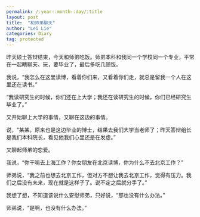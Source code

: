 ```yaml
---
permalink: /:year-:month-:day/:title
layout: post
title:  "和师弟聊天"
author: "Lei Lie"
categories: Diary
tag: protected
---
```


昨天硕士答辩结束，今天和师弟吃饭。师弟本科和我同一个学校同一个专业，平常在一起瞎聊天、玩，要毕业了，最后多吃几顿饭。

我说，“我怎么在这里读博，看着你们来，又看着你们走，就总是留我一个人在这里还在读书。”

“我读研究生的时候，你们还在上大学；我还在读研究生的时候，你们已经研究生毕业了。”

又开始聊上大学的事情，又聊在这边的事情。

说，“某某，原来也是这边毕业的博士，结果去我们大学当老师了；昨天答辩组长是我们本科院长，看见他我们心里还是在发虚。”

又聊起师弟的恋爱。

我说，“你干嘛去上海工作？你女朋友在北京读博，你为什么不去北京工作？”

师弟说，“我之前也想去北京工作，但对方不想让我去北京工作，觉得有压力。我们之后没有未来，现在就是这样子了。说不定之后就分手了。”

我想了想，不知道该说什么安慰师弟，只好说，“那也没有什么办法。”

师弟说，“是啊，也没有什么办法。”